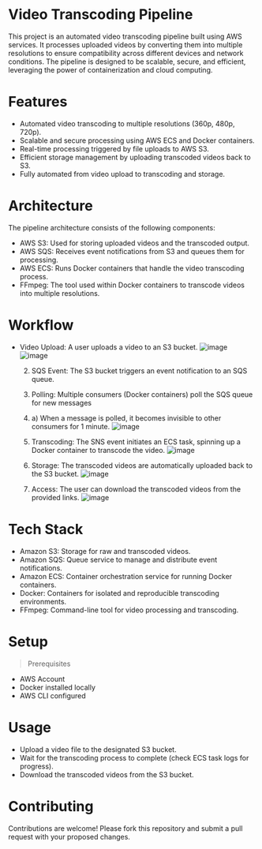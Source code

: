 
# Video Transcoding Pipeline
This project is an automated video transcoding pipeline built using AWS services. It processes uploaded videos by converting them into multiple resolutions to ensure compatibility across different devices and network conditions. The pipeline is designed to be scalable, secure, and efficient, leveraging the power of containerization and cloud computing.

# Features
* Automated video transcoding to multiple resolutions (360p, 480p, 720p).
* Scalable and secure processing using AWS ECS and Docker containers.
* Real-time processing triggered by file uploads to AWS S3.
* Efficient storage management by uploading transcoded videos back to S3.
* Fully automated from video upload to transcoding and storage.

# Architecture
The pipeline architecture consists of the following components:

* AWS S3: Used for storing uploaded videos and the transcoded output.
* AWS SQS: Receives event notifications from S3 and queues them for processing.
* AWS ECS: Runs Docker containers that handle the video transcoding process.
* FFmpeg: The tool used within Docker containers to transcode videos into multiple resolutions.

# Workflow
* Video Upload: A user uploads a video to an S3 bucket.
       ![image](https://github.com/user-attachments/assets/a5b89587-49a4-4926-b4f7-ac65d5336c98)
       ![image](https://github.com/user-attachments/assets/2e4a239f-9bb3-4c11-8959-39e042aec1e7)

    2. SQS Event: The S3 bucket triggers an event notification to an SQS queue.
       
    3. Polling: Multiple consumers (Docker containers) poll the SQS queue for new messages
        
    3. a) When a message is polled, it becomes invisible to other consumers for 1 minute.
        ![image](https://github.com/user-attachments/assets/aad0bea9-da24-4e4f-9a09-cc582a7eef77)
    
    4. Transcoding: The SNS event initiates an ECS task, spinning up a Docker container to transcode the video.
        ![image](https://github.com/user-attachments/assets/beea05be-5ac8-4610-a40c-3c1ad2abbf92)
        
    5. Storage: The transcoded videos are automatically uploaded back to the S3 bucket.
        ![image](https://github.com/user-attachments/assets/6f23367e-9ac7-4b5e-a1e0-c3cce40cec15)

    6. Access: The user can download the transcoded videos from the provided links.
        ![image](https://github.com/user-attachments/assets/05f165ab-d6ad-4c85-a9e1-96ebd57b6c3d)

# Tech Stack
* Amazon S3: Storage for raw and transcoded videos.
* Amazon SQS: Queue service to manage and distribute event notifications.
* Amazon ECS: Container orchestration service for running Docker containers.
* Docker: Containers for isolated and reproducible transcoding environments.
* FFmpeg: Command-line tool for video processing and transcoding.

# Setup
> Prerequisites
* AWS Account
* Docker installed locally
* AWS CLI configured


# Usage
* Upload a video file to the designated S3 bucket.
* Wait for the transcoding process to complete (check ECS task logs for progress).
* Download the transcoded videos from the S3 bucket.

# Contributing
Contributions are welcome! Please fork this repository and submit a pull request with your proposed changes.

